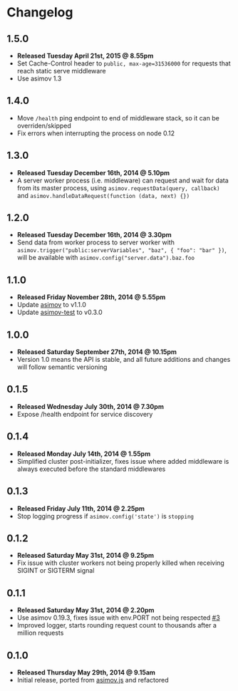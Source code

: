 # Changelog

## 1.5.0

- **Released Tuesday April 21st, 2015 @ 8.55pm**
- Set Cache-Control header to ```public, max-age=31536000``` for requests that reach static serve middleware
- Use asimov 1.3

## 1.4.0

- Move ```/health``` ping endpoint to end of middleware stack, so it can be overriden/skipped
- Fix errors when interrupting the process on node 0.12

## 1.3.0

- **Released Tuesday December 16th, 2014 @ 5.10pm**
- A server worker process (i.e. middleware) can request and wait for data from its master process, using ```asimov.requestData(query, callback)``` and ```asimov.handleDataRequest(function (data, next) {})```

## 1.2.0

- **Released Tuesday December 16th, 2014 @ 3.30pm**
- Send data from worker process to server worker with ```asimov.trigger("public:serverVariables", "baz", { "foo": "bar" })```, will be available with ```asimov.config("server.data").baz.foo```

## 1.1.0

- **Released Friday November 28th, 2014 @ 5.55pm**
- Update [asimov](http://github.com/adamrenklint/asimov) to v1.1.0
- Update [asimov-test](http://github.com/adamrenklint/asimov-test) to v0.3.0

## 1.0.0

- **Released Saturday September 27th, 2014 @ 10.15pm**
- Version 1.0 means the API is stable, and all future additions and changes will follow semantic versioning

## 0.1.5

- **Released Wednesday July 30th, 2014 @ 7.30pm**
- Expose /health endpoint for service discovery

## 0.1.4

- **Released Monday July 14th, 2014 @ 1.55pm**
- Simplified cluster post-initializer, fixes issue where added middleware is always executed before the standard middlewares

## 0.1.3

- **Released Friday July 11th, 2014 @ 2.25pm**
- Stop logging progress if ```asimov.config('state')``` is ```stopping```

## 0.1.2

- **Released Saturday May 31st, 2014 @ 9.25pm**
- Fix issue with cluster workers not being properly killed when receiving SIGINT or SIGTERM signal

## 0.1.1

- **Released Saturday May 31st, 2014 @ 2.20pm**
- Use asimov 0.19.3, fixes issue with env.PORT not being respected [#3](https://github.com/adamrenklint/asimov-server/issues/3)
- Improved logger, starts rounding request count to thousands after a million requests

## 0.1.0

- **Released Thursday May 29th, 2014 @ 9.15am**
- Initial release, ported from [asimov.js](https://github.com/adamrenklint/asimov.js) and refactored
